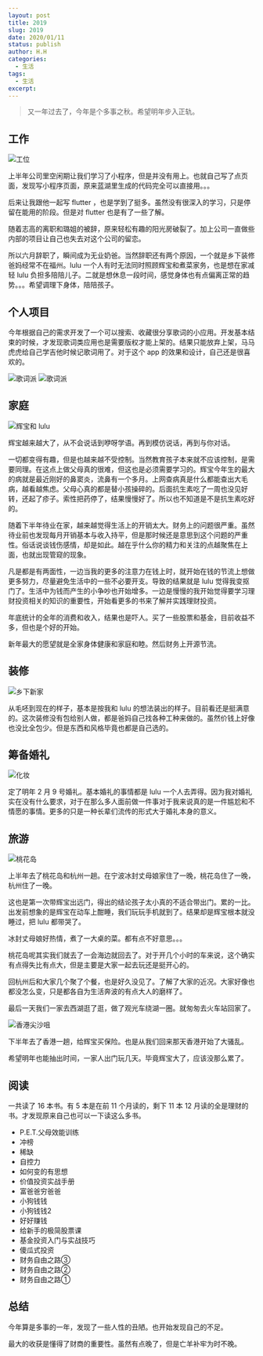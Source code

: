 ```yaml
---
layout: post
title: 2019
slug: 2019
date: 2020/01/11
status: publish
author: H.H
categories:
  - 生活
tags:
  - 生活
excerpt: 
---
```


> 又一年过去了，今年是个多事之秋。希望明年步入正轨。

## 工作
![工位](../../media/D573C46F-946B-467A-B8C5-CF9B4600BB0B_1_105_c.jpeg)

上半年公司里空闲期让我们学习了小程序，但是并没有用上。也就自己写了点页面，发现写小程序页面，原来蓝湖里生成的代码完全可以直接用。。。

后来让我跟他一起写 flutter ，也是学到了挺多。虽然没有很深入的学习，只是停留在能用的阶段。但是对 flutter 也是有了一些了解。

随着志高的离职和璐姐的被辞，原来轻松有趣的阳光房破裂了。加上公司一直做些内部的项目让自己也失去对这个公司的留恋。

所以六月辞职了，瞬间成为无业奶爸。当然辞职还有两个原因，一个就是乡下装修爸妈经常不在福州。lulu 一个人有时无法同时照顾辉宝和煮菜家务，也是想在家减轻 lulu 负担多陪陪儿子。二就是想休息一段时间，感觉身体也有点偏离正常的趋势。。。希望调理下身体，陪陪孩子。

## 个人项目
今年根据自己的需求开发了一个可以搜索、收藏很分享歌词的小应用。开发基本结束的时候，才发现歌词类应用也是需要版权才能上架的。结果只能放弃上架，马马虎虎给自己学吉他时候记歌词用了。对于这个 app 的效果和设计，自己还是很喜欢的。

![歌词派](../../media/7E708CE4-086E-4B55-B5EE-DE9C1162313D_1_105_c.jpeg)
![歌词派](../../media/E583B243-B378-4DD5-8B25-12B3DDAE6C90_1_105_c.jpeg)


## 家庭
![辉宝和 lulu](../../media/09C39201-4098-43D3-8706-1D8EDC921D91_1_105_c.jpeg)

辉宝越来越大了，从不会说话到咿呀学语。再到模仿说话，再到与你对话。

一切都变得有趣，但是也越来越不受控制。当然教育孩子本来就不应该控制，是需要同理。在这点上做父母真的很难，但这也是必须需要学习的。辉宝今年生的最大的病就是最近刚好的鼻窦炎，流鼻有一个多月。上网查病真是什么都能查出大毛病，越看越焦虑。父母心真的都是替小孩操碎的。后面抗生素吃了一周也没见好转，还起了疹子。索性把药停了，结果慢慢好了。所以也不知道是不是抗生素吃好的。

随着下半年待业在家，越来越觉得生活上的开销太大。财务上的问题很严重。虽然待业前也发现每月开销基本与收入持平，但是那时候还是意思到这个问题的严重性。俗话说谈钱伤感情，却是如此。越在乎什么你的精力和关注的点越聚焦在上面，也就出现管窥的现象。

凡是都是有两面性，一边当我的更多的注意力在钱上时，就开始在钱的节流上想做更多努力，尽量避免生活中的一些不必要开支。导致的结果就是 lulu 觉得我变抠门了。生活中为钱而产生的小争吵也开始增多。一边是慢慢的我开始觉得要学习理财投资相关的知识的重要性，开始看更多的书来了解并实践理财投资。

年底统计的全年的消费和收入，结果也是吓人。买了一些股票和基金，目前收益不多，但也是个好的开始。

新年最大的愿望就是全家身体健康和家庭和睦。然后财务上开源节流。

## 装修
![乡下新家](../../media/A0482E30-759D-4081-B1E6-B9154BBD6BA0_1_102_o.jpeg)

从毛呸到现在的样子，基本是按我和 lulu 的想法装出的样子。目前看还是挺满意的。这次装修没有包给别人做，都是爸妈自己找各种工种来做的。虽然价钱上好像也没比全包少。但是东西和风格毕竟也都是自己选的。

## 筹备婚礼
![化妆](../../media/7166EEF4-D18F-438F-8B26-267528DBAD1A_1_105_c.jpeg)

定了明年 2 月 9 号婚礼。基本婚礼的事情都是 lulu 一个人去弄得。因为我对婚礼实在没有什么要求，对于在那么多人面前做一件事对于我来说真的是一件尴尬和不情愿的事情。更多的只是一种长辈们流传的形式大于婚礼本身的意义。

## 旅游
![桃花岛](../../media/0ABB3B6F-BA67-4375-8302-0B67BB751ACA_1_105_c.jpeg)

上半年去了桃花岛和杭州一趟。在宁波冰封丈母娘家住了一晚，桃花岛住了一晚，杭州住了一晚。

这也是第一次带辉宝出远门，得出的结论孩子太小真的不适合带出门。累的一比。出发前想象的是辉宝在动车上酣睡，我们玩玩手机就到了。结果却是辉宝根本就没睡过，把 lulu 都带哭了。

冰封丈母娘好热情，煮了一大桌的菜。都有点不好意思。。。

桃花岛呢其实我们就去了一会海边就回去了。对于开几个小时的车来说，这个确实有点得失比有点大，但是主要是大家一起去玩还是挺开心的。

回杭州后和大家几个聚了个餐，也是好久没见了。了解了大家的近况。大家好像也都没怎么变，只是都各自为生活奔波的有点大人的磨样了。

最后一天我们一家去西湖逛了逛，做了观光车绕湖一圈。就匆匆去火车站回家了。



![香港尖沙咀](../../media/897EC90D-B54B-4984-B11D-CB626C11B130_1_105_c.jpeg)

下半年去了香港一趟，给辉宝买保险。也是从我们回来那天香港开始了大骚乱。

希望明年也能抽出时间，一家人出门玩几天。毕竟辉宝大了，应该没那么累了。

## 阅读
一共读了 16 本书。有 5 本是在前 11 个月读的，剩下 11 本 12 月读的全是理财的书。才发现原来自己也可以一下读这么多书。

* P.E.T.父母效能训练
* 冲榜
* 稀缺
* 自控力
* 如何变的有思想
* 价值投资实战手册
* 富爸爸穷爸爸
* 小狗钱钱
* 小狗钱钱2
* 好好赚钱
* 给新手的极简股票课
* 基金投资入门与实战技巧
* 傻瓜式投资
* 财务自由之路③
* 财务自由之路②
* 财务自由之路①

## 总结
今年算是多事的一年，发现了一些人性的丑陋。也开始发现自己的不足。

最大的收获是懂得了财商的重要性。虽然有点晚了，但是亡羊补牢为时不晚。

